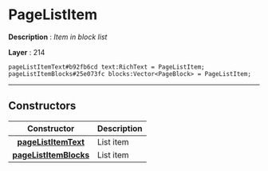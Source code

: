 # PageListItem

**Description** : *Item in block list*

**Layer** : 214

```tl
pageListItemText#b92fb6cd text:RichText = PageListItem;
pageListItemBlocks#25e073fc blocks:Vector<PageBlock> = PageListItem;
```

---

## Constructors

| Constructor | Description |
| :---: | :--- |
| [**pageListItemText**](constructor/pageListItemText) | List item |
| [**pageListItemBlocks**](constructor/pageListItemBlocks) | List item |